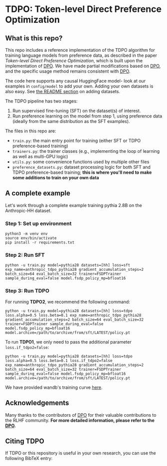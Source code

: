 # TDPO: Token-level Direct Preference Optimization

## What is this repo?

This repo includes a reference implementation of the TDPO algorithm for training language models from preference data, as described in the paper _Token-level Direct Preference Optimization_, which is built upon the implementation of [DPO](https://github.com/eric-mitchell/direct-preference-optimization). We have made partial modifications based on [DPO](https://github.com/eric-mitchell/direct-preference-optimization), and the specific usage method remains consistent with [DPO](https://github.com/eric-mitchell/direct-preference-optimization).

The code here supports any causal HuggingFace model- look at our examples in `config/model` to add your own. Adding your own datasets is also easy. See [the README section](https://github.com/huggingface/peft) on adding datasets.

The TDPO pipeline has two stages:

1. Run supervised fine-tuning (SFT) on the dataset(s) of interest.
2. Run preference learning on the model from step 1, using preference data (ideally from the same distribution as the SFT examples).

The files in this repo are:
- `train.py`: the main entry point for training (either SFT or TDPO preference-based training)
- `trainers.py`: the trainer classes (e.g., implementing the loop of learning as well as multi-GPU logic)
- `utils.py`: some convenience functions used by multiple other files
- `preference_datasets.py`: dataset processing logic for both SFT and TDPO preference-based training; **this is where you'll need to make some additions to train on your own data**



## A complete example

Let's work through a complete example training pythia 2.8B on the Anthropic-HH dataset.

### Step 1: Set up environment

    python3 -m venv env
    source env/bin/activate
    pip install -r requirements.txt



### Step 2: Run SFT

    python -u train.py model=pythia28 datasets=[hh] loss=sft exp_name=anthropic_tdpo_pythia28 gradient_accumulation_steps=2 batch_size=64 eval_batch_size=32 trainer=FSDPTrainer sample_during_eval=false model.fsdp_policy_mp=bfloat16



### Step 3: Run TDPO

For running **TDPO2**, we recommend the following command:

    python -u train.py model=pythia28 datasets=[hh] loss=tdpo loss.alpha=0.5 loss.beta=0.1 exp_name=anthropic_tdpo_pythia28 gradient_accumulation_steps=2 batch_size=64 eval_batch_size=32 trainer=FSDPTrainer sample_during_eval=false model.fsdp_policy_mp=bfloat16 model.archive=/path/to/archive/from/sft/LATEST/policy.pt



To run **TDPO1**, we only need to pass the additional parameter `loss.if_tdpo2=false`:

~~~
python -u train.py model=pythia28 datasets=[hh] loss=tdpo loss.alpha=0.5 loss.beta=0.1 loss.if_tdpo2=false exp_name=anthropic_tdpo_pythia28 gradient_accumulation_steps=2 batch_size=64 eval_batch_size=32 trainer=FSDPTrainer sample_during_eval=false model.fsdp_policy_mp=bfloat16 model.archive=/path/to/archive/from/sft/LATEST/policy.pt
~~~



We have provided wandb's training curve [here](https://wandb.ai/492277267/tdpo_demos).



## Acknowledgements

Many thanks to the contributors of [DPO](https://github.com/eric-mitchell/direct-preference-optimization) for their valuable contributions to the RLHF community. **For more detailed information, please refer to the  [DPO](https://github.com/eric-mitchell/direct-preference-optimization).**



## Citing TDPO

If TDPO or this repository is useful in your own research, you can use the following BibTeX entry:
